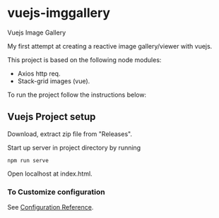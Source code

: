 # vuejs-imggallery

Vuejs Image Gallery

My first attempt at creating a reactive image gallery/viewer with vuejs.

This project is based on the following node modules:
- Axios http req.
- Stack-grid images (vue).

To run the project follow the instructions below:

## Vuejs Project setup
Download, extract zip file from &quot;Releases&quot;.

Start up server in project directory by running
```
npm run serve
```
Open localhost at index.html.

### To Customize configuration
See [Configuration Reference](https://cli.vuejs.org/config/).